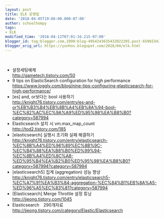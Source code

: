 ```yaml
---
layout: post
title: ELK 운영팁
date: '2018-04-05T19:08:00.000-07:00'
author: schoolhompy
tags:
- ELK
modified_time: '2018-04-12T07:01:16.215-07:00'
blogger_id: tag:blogger.com,1999:blog-4954243635432022205.post-6596534284342046913
blogger_orig_url: https://yunhos.blogspot.com/2018/04/elk.html
---
```


<br /><ul><li>설정세팅예제<br />http://gametech.tistory.com/50</li><li>9 tips on ElasticSearch configuration for high performance<br />https://www.loggly.com/blog/nine-tips-configuring-elasticsearch-for-high-performance/</li><li>[es] and, or보다는 bool 사용하기<br />http://knight76.tistory.com/entry/es-and-or%EB%B3%B4%EB%8B%A4%EB%8A%94-bool-%EC%82%AC%EC%9A%A9%ED%95%98%EA%B8%B0?category=587994</li><li>Elasticsearch 설치 시 vm.max_map_count<br />http://tod2.tistory.com/185</li><li>[elasticsearch] 실행시 초기화 실패 해결하기<br />http://knight76.tistory.com/entry/elasticsearch-%EC%8B%A4%ED%96%89%EC%8B%9C-%EC%B4%88%EA%B8%B0%ED%99%94-%EC%8B%A4%ED%8C%A8-%ED%95%B4%EA%B2%B0%ED%95%98%EA%B8%B0?category=587994?category=587994</li><li>[elasticsearch5] 집계 (aggregation) 성능 향상<br />http://knight76.tistory.com/entry/elasticsearch5-%EC%A7%91%EA%B3%84-aggregation-%EC%84%B1%EB%8A%A5-%ED%96%A5%EC%83%81?category=587994</li><li>[Elasticsearch] Merge Throttle 설정 튜닝<br />http://jjeong.tistory.com/1045</li><li>Elasticsearch　290개자료<br />http://jjeong.tistory.com/category/Elastic/Elasticsearch</li></ul>